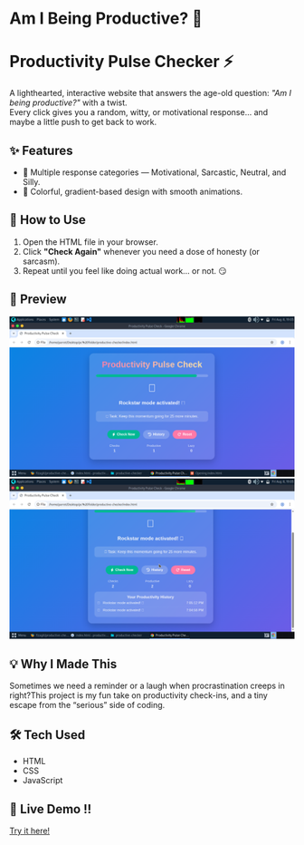 # Am I Being Productive? 💭

# Productivity Pulse Checker ⚡

A lighthearted, interactive website that answers the age-old question: *"Am I being productive?"* with a twist.  
Every click gives you a random, witty, or motivational response… and maybe a little push to get back to work.  

## ✨ Features
- 🎯 Multiple response categories — Motivational, Sarcastic, Neutral, and Silly.
- 🎨 Colorful, gradient-based design with smooth animations.

## 🚀 How to Use
1. Open the HTML file in your browser.
2. Click **"Check Again"** whenever you need a dose of honesty (or sarcasm).
3. Repeat until you feel like doing actual work… or not. 😏

## 📸 Preview
![Home preview](home.png)
![History preview](history.png)

## 💡 Why I Made This
Sometimes we need a reminder or a laugh when procrastination creeps in right?This project is my fun take on productivity check-ins, and a tiny escape from the “serious” side of coding.

## 🛠️ Tech Used
- HTML
- CSS
- JavaScript

## 🚀 Live Demo !!
[Try it here!](https://fizagit.github.io/productive-checker/)

